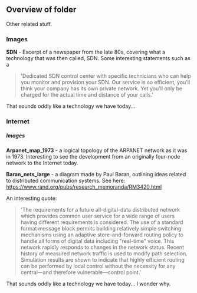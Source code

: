 ## Overview of folder

Other related stuff.



### Images

**SDN** - Excerpt of a newspaper from the late 80s, covering what a technology that was then called, SDN. Some interesting statements such as a 

>'Dedicated SDN control center with specific technicians who can help you monitor and provision your SDN. Our service is so efficient, you'll think your company has its own private network. Yet you'll only be charged for the actual time and distance of your calls.'

That sounds oddly like a technology we have today...


### Internet 

##### Images

**Arpanet_map_1973** - a logical topology of the ARPANET network as it was in 1973. Interesting to see the development from an originally four-node network to the Internet today.


**Baran_nets_large** - a diagram made by Paul Baran, outlining ideas related to distributed communication systems. See here: https://www.rand.org/pubs/research_memoranda/RM3420.html

An interesting quote:

>'The requirements for a future all-digital-data distributed network which provides common user service for a wide range of users having different requirements is considered. The use of a standard format message block permits building relatively simple switching mechanisms using an adaptive store-and-forward routing policy to handle all forms of digital data including "real-time" voice. This network rapidly responds to changes in the network status. Recent history of measured network traffic is used to modify path selection. Simulation results are shown to indicate that highly efficient routing can be performed by local control without the necessity for any central—and therefore vulnerable—control point.'

That sounds oddly like a technology we have today... I wonder why.




